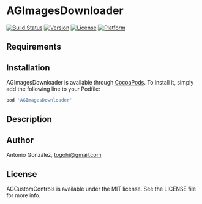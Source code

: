 # AGImagesDownloader

[![Build Status](https://travis-ci.com/ToGohi/AGImagesDownloader.svg?branch=master)](https://travis-ci.com/ToGohi/AGImagesDownloader)
[![Version](https://img.shields.io/cocoapods/v/AGImagesDownloader.svg?style=flat)](https://cocoapods.org/pods/AGImagesDownloader)
[![License](https://img.shields.io/cocoapods/l/AGImagesDownloader.svg?style=flat)](https://cocoapods.org/pods/AGImagesDownloader)
[![Platform](https://img.shields.io/cocoapods/p/AGImagesDownloader.svg?style=flat)](https://cocoapods.org/pods/AGImagesDownloader)

## Requirements

## Installation

AGImagesDownloader is available through [CocoaPods](https://cocoapods.org). To install
it, simply add the following line to your Podfile:

```ruby
pod 'AGImagesDownloader'
```

## Description



## Author

Antonio González, togohi@gmail.com

## License

AGCustomControls is available under the MIT license. See the LICENSE file for more info.
